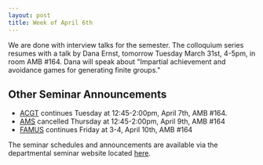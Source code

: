 ```yaml
---
layout: post
title: Week of April 6th
---
```


We are done with interview talks for the semester.  The colloquium series resumes with a talk by Dana Ernst, tomorrow Tuesday March 31st, 4-5pm, in room AMB #164. Dana will speak about "Impartial achievement and avoidance games for generating finite groups."

## Other Seminar Announcements ##

- [ACGT](acgtSpring2015) continues Tuesday at 12:45-2:00pm, April 7th, AMB #164.  
- [AMS](amsSpring2015) cancelled Thursday at 12:45-2:00pm, April 9th, AMB #164
- [FAMUS](famusSpring2015) continues Friday at 3-4, April 10th, AMB #164

The seminar schedules and announcements are available via the departmental seminar website located [here](http://naumathstat.github.io/seminars).
